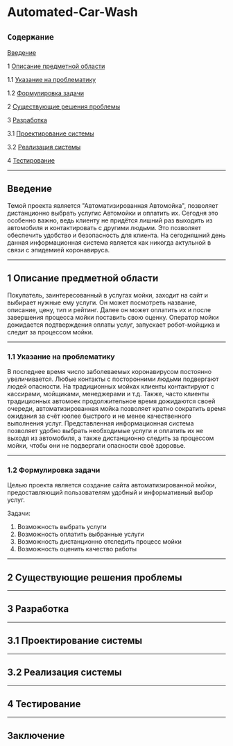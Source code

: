 # Automated-Car-Wash
## `Содержание`
[Введение](#введение)

1 [Описание предметной области](#по)

1.1 [Указание на проблематику](#проблематика) 

1.2 [Формулировка задачи](#формулировка_задачи)

2  [Существующие решения проблемы](#решения_проблемы)

3 [Разработка](#разработка)

3.1 [Проектирование системы](#проектирование)

3.2 [Реализация системы](#реализация)

4 [Тестирование](#тестирование)

***
## Введение <a name ="введение"></a>
Темой проекта является "Автоматизированная Автомойка", позволяет дистанционно выбрать услугис Автомойки и оплатить их. Сегодня это особенно важно, ведь клиенту не придётся лишний раз выходить из автомобиля и контактировать с другими людьми. Это позволяет обеспечить удобство и безопасность для клиента. На сегодняшний день данная информационная система является как никогда актульной в связи с эпидемией коронавируса.
***
## 1 Описание предметной области <a name ="по"></a>
Покупатель, заинтересованный в услугах мойки, заходит на сайт и выбирает нужные ему услуги. Он может посмотреть название, описание, цену, тип и рейтинг. Далее он может оплатить их и после завершения процесса мойки поставить свою оценку. Оператор мойки дожидается подтверждения оплаты услуг, запускает робот-мойщика и следит за процессом мойки.
***
  ### 1.1 Указание на проблематику <a name ="проблематика"></a>
В последнее время число заболеваемых коронавирусом постоянно увеличивается. Любые контакты с посторонними людьми подвергают людей опасности. На традиционных мойках клиенты контактируют с кассирами, мойщиками, менеджерами и т.д. Также, часто клиенты традиционных автомоек продолжительное время дожидаются своей очереди, автоматизированная мойка позволяет кратно сократить время ожидания за счёт юолее быстрого и не менее качественного выполнения услуг. Представленная информационная система позволяет удобно выбрать необходимые услуги и оплатить их не выходя из автомобиля, а также дистанционно следить за процессом мойки, чтобы они не подвергали опасности своё здоровье.
***
  ### 1.2 Формулировка задачи <a name ="формулировка_задачи"></a>
  Целью проекта является создание сайта автоматизированной мойки, предоставляющий пользователям удобный и информативный выбор услуг.
  
  Задачи:
  1. Возможность выбрать услуги
  2. Возможность оплатить выбранные услуги
  3. Возможность дистанционно отследить процесс мойки
  4. Возможность оценить качество работы
  ***
## 2 Существующие решения проблемы <a name ="решения_проблемы"></a>
***
## 3 Разработка <a name ="разработка"></a>
***
## 3.1 Проектирование системы <a name ="проектирование"></a>
***
## 3.2 Реализация системы <a name ="реализация"></a>
***
## 4 Тестирование <a name ="тестирование"></a>
***
## Заключение
